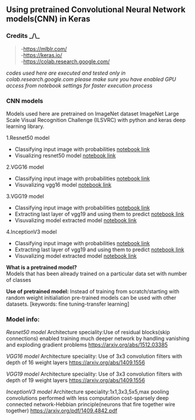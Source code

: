 ## Using pretrained Convolutional Neural Network models(CNN) in Keras

### Credits \_/\\\_
 > -https://mlblr.com/  <br/>
 > -https://keras.io/ <br/>
 > -https://colab.research.google.com/ <br/>


*codes used here are executed and tested only in colab.research.google.com 
please make sure you have enabled GPU access from notebook settings for faster execution process*

### CNN models
Models used here are pretrained on ImageNet dataset  ImageNet Large Scale Visual Recognition Challenge (ILSVRC) with python and keras deep learning library.

1.Resnet50 model <br/>
- Classifying input image with probabilities [notebook link](https://github.com/ajithvallabai/getsetgo_keras-beginner/blob/master/notebooks/Resnet50_imagenet_prediction.ipynb) <br/>
- Visualizing resnet50 model [notebook link](https://github.com/ajithvallabai/getsetgo_keras-beginner/blob/master/notebooks/Resnet50_visualization.ipynb) <br/>

2.VGG16 model <br/>
- Classifying input image with probabilities [notebook link](https://github.com/ajithvallabai/getsetgo_keras-beginner/blob/master/notebooks/Vgg16_imagenet_prediction.ipynb) 
- Visuvalizing vgg16 model [notebook link](https://github.com/ajithvallabai/getsetgo_keras-beginner/blob/master/notebooks/Vgg16_visualization.ipynb) 

3.VGG19 model <br/>
- Classifying input image with probabilities  [notebook link](https://github.com/ajithvallabai/getsetgo_keras-beginner/blob/master/notebooks/VGG19_imagenet_prediction.ipynb) 
- Extracting last layer of vgg19 and using them to predict  [notebook link](https://github.com/ajithvallabai/getsetgo_keras-beginner/blob/master/notebooks/VGG19_imagenet_extractinglayer.ipynb)  
- Visuvalizing model extracted model [notebook link](https://github.com/ajithvallabai/getsetgo_keras-beginner/blob/master/notebooks/VGG19_visualization.ipynb)  

4.InceptionV3 model <br/>
- Classifying input image with probabilities [notebook link](https://github.com/ajithvallabai/getsetgo_keras-beginner/blob/master/notebooks/Inceptionv3_extractinglayer.ipynb)  
- Extracting last layer of vgg19 and using them to predict  [notebook link](https://github.com/ajithvallabai/getsetgo_keras-beginner/blob/master/notebooks/Inceptionv3_extractinglayer.ipynb)  
- Visuvalizing model extracted model [notebook link](https://github.com/ajithvallabai/getsetgo_keras-beginner/blob/master/notebooks/Inceptionv3_vizualizing.ipynb)  

**What is a pretrained model?** <br/>
Models that has been already trained on a particular data set with number of classes

**Use of pretrained model:** 
Instead of training from scratch/starting with random weight initialiation pre-trained
models can be used with other datasets.
[keywords: fine tuning-transfer learning]

### Model info:

*Resnet50 model*
Architecture speciality:Use of residual blocks(skip connections) enabled training much deeper 
network by handling vanishing and exploding gradient problems
https://arxiv.org/abs/1512.03385


*VGG16 model*
Architecture speciality: Use of 3x3 convolution filters with depth of 16 weight layers
https://arxiv.org/abs/1409.1556

*VGG19 model*
Architecture speciality: Use of 3x3 convolution filters with depth of 19 weight layers
https://arxiv.org/abs/1409.1556

*InceptionV3 model*
Architecture speciality:1x1,3x3,5x5,max pooling convolutions performed with less computation cost-sparsely deep connected network-Hebbian principle(neurons that fire together wire 
together)
https://arxiv.org/pdf/1409.4842.pdf


